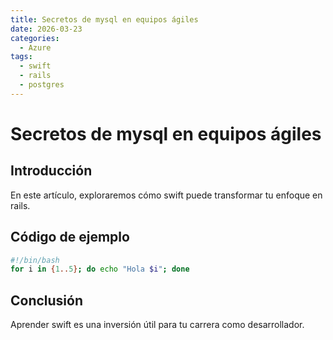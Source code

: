 ```yaml
---
title: Secretos de mysql en equipos ágiles
date: 2026-03-23
categories:
  - Azure
tags:
  - swift
  - rails
  - postgres
---
```


# Secretos de mysql en equipos ágiles

## Introducción

En este artículo, exploraremos cómo swift puede transformar tu enfoque en rails.

## Código de ejemplo

```bash
#!/bin/bash
for i in {1..5}; do echo "Hola $i"; done
```

## Conclusión

Aprender swift es una inversión útil para tu carrera como desarrollador.